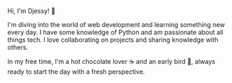 Hi, I'm Djessy! 🌟

I'm diving into the world of web development and learning something new every day. I have some knowledge of Python and am passionate about all things tech. I love collaborating on projects and sharing knowledge with others.

In my free time, I'm a hot chocolate lover ☕ and an early bird 🌅, always ready to start the day with a fresh perspective.

<!---
Djessy-vd/Djessy-vd is a ✨ special ✨ repository because its `README.md` (this file) appears on your GitHub profile.
You can click the Preview link to take a look at your changes.
--->
